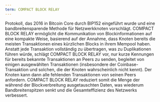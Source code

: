 ```yaml
---
term: COMPACT BLOCK RELAY
---
```


Protokoll, das 2016 in Bitcoin Core durch BIP152 eingeführt wurde und eine bandbreitensparende Methode für Netzwerkknoten vorschlägt. COMPACT BLOCK RELAY ermöglicht die Kommunikation von Blockinformationen auf eine kompakte Weise, basierend auf der Annahme, dass Knoten bereits die meisten Transaktionen eines kürzlichen Blocks in ihrem Mempool haben. Anstatt jede Transaktion vollständig zu übertragen, was zu Duplikationen führen würde, schlägt COMPACT BLOCK RELAY vor, nur kurze Kennungen für bereits bekannte Transaktionen an Peers zu senden, begleitet von einigen ausgewählten Transaktionen (insbesondere der Coinbase-Transaktion und solchen, die der Knoten wahrscheinlich nicht kennt). Der Knoten kann dann alle fehlenden Transaktionen von seinen Peers anfordern. COMPACT BLOCK RELAY reduziert somit die Menge der während der Blockverbreitung ausgetauschten Daten, was wiederum Bandbreitenspitzen senkt und die Gesamteffizienz des Netzwerks verbessert.